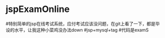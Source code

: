 # jspExamOnline
#特别简单的jsp在线考试系统，应付考试应该没问题，在git上看了一下，都是毕设的水平，让我这种小菜鸡没办法down
#jsp+mysql+tag
#代码是examS
